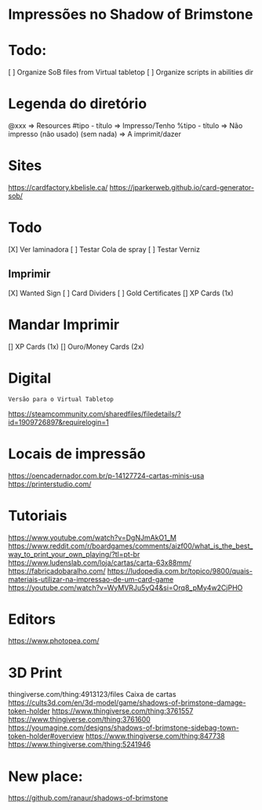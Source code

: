 # Impressões no Shadow of Brimstone

# Todo:

[ ] Organize SoB files from Virtual tabletop
[ ] Organize scripts in abilities dir

# Legenda do diretório

\@xxx => Resources
\#tipo - título => Impresso/Tenho
\%tipo - título => Não impresso (não usado)
(sem nada) => A imprimit/dazer


# Sites

https://cardfactory.kbelisle.ca/
https://jparkerweb.github.io/card-generator-sob/


# Todo

[X] Ver laminadora
[ ] Testar Cola de spray
[ ] Testar Verniz


## Imprimir

[X] Wanted Sign
[ ] Card Dividers
[ ] Gold Certificates
[] XP Cards (1x)

# Mandar Imprimir
[] XP Cards (1x)
[] Ouro/Money Cards (2x)

# Digital

	Versão para o Virtual Tabletop
https://steamcommunity.com/sharedfiles/filedetails/?id=1909726897&requirelogin=1


# Locais de impressão

https://oencadernador.com.br/p-14127724-cartas-minis-usa
https://printerstudio.com/

# Tutoriais

https://www.youtube.com/watch?v=DgNJmAkO1_M
https://www.reddit.com/r/boardgames/comments/aizf00/what_is_the_best_way_to_print_your_own_playing/?tl=pt-br
https://www.ludenslab.com/loja/cartas/carta-63x88mm/
https://fabricadobaralho.com/
https://ludopedia.com.br/topico/9800/quais-materiais-utilizar-na-impressao-de-um-card-game
https://youtube.com/watch?v=WyMVRJu5yQ4&si=Orq8_pMy4w2CjPHO

# Editors

https://www.photopea.com/

# 3D Print

thingiverse.com/thing:4913123/files
	Caixa de cartas
https://cults3d.com/en/3d-model/game/shadows-of-brimstone-damage-token-holder
https://www.thingiverse.com/thing:3761557
https://www.thingiverse.com/thing:3761600
https://youmagine.com/designs/shadows-of-brimstone-sidebag-town-token-holder#overview
https://www.thingiverse.com/thing:847738
https://www.thingiverse.com/thing:5241946

# New place:

https://github.com/ranaur/shadows-of-brimstone


